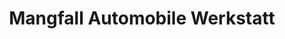 ---
title: "Mangfall Automobile Werkstatt"
url: /bad-aibling/mangfall-automobile-werkstatt/
shop: Autowerkstatt
---
